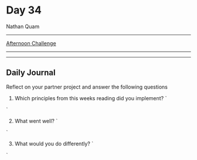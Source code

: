 # Day 34
Nathan Quam

---

[Afternoon Challenge](link.com)

---
---

## Daily Journal

Reflect on your partner project and answer the following questions

1. Which principles from this weeks reading did you implement?
`

`

2. What went well?
`

`

3. What would you do differently?
`

`